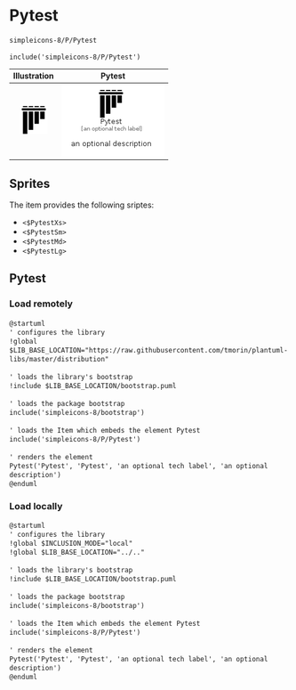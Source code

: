 # Pytest


```text
simpleicons-8/P/Pytest
```

```text
include('simpleicons-8/P/Pytest')
```



| Illustration | Pytest |
| :---: | :---: |
| ![illustration for Illustration](../../simpleicons-8/P/Pytest.png) | ![illustration for Pytest](../../simpleicons-8/P/Pytest.Local.png) |



## Sprites
The item provides the following sriptes:

- `<$PytestXs>`
- `<$PytestSm>`
- `<$PytestMd>`
- `<$PytestLg>`





## Pytest

### Load remotely
```plantuml
@startuml
' configures the library
!global $LIB_BASE_LOCATION="https://raw.githubusercontent.com/tmorin/plantuml-libs/master/distribution"

' loads the library's bootstrap
!include $LIB_BASE_LOCATION/bootstrap.puml

' loads the package bootstrap
include('simpleicons-8/bootstrap')

' loads the Item which embeds the element Pytest
include('simpleicons-8/P/Pytest')

' renders the element
Pytest('Pytest', 'Pytest', 'an optional tech label', 'an optional description')
@enduml
```

### Load locally
```plantuml
@startuml
' configures the library
!global $INCLUSION_MODE="local"
!global $LIB_BASE_LOCATION="../.."

' loads the library's bootstrap
!include $LIB_BASE_LOCATION/bootstrap.puml

' loads the package bootstrap
include('simpleicons-8/bootstrap')

' loads the Item which embeds the element Pytest
include('simpleicons-8/P/Pytest')

' renders the element
Pytest('Pytest', 'Pytest', 'an optional tech label', 'an optional description')
@enduml
```

